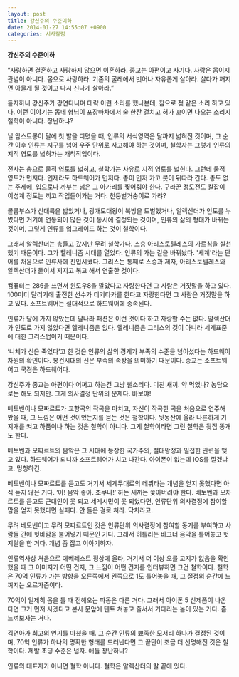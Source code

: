```yaml
---
layout: post
title: 강신주의 수준이하
date: 2014-01-27 14:55:07 +0900
categories: 시사칼럼
---
```

**강신주의 수준이하** 

  


“사랑하면 결혼하고 사랑하지 않으면 이혼하라. 종교는 아편이고 사기다. 사랑은 몸이지 관념이 아니다. 몸으로 사랑하라. 기존의 굴레에서 벗어나 자유롭게 살아라. 살다가 깨지면 아물게 될 것이고 다시 신나게 살아라.”

  


듣자하니 강신주가 강연다니며 대략 이런 소리를 했나본데, 참으로 젖 같은 소리 하고 있다. 이런 이야기는 동네 형님이 포장마차에서 술 한잔 걸치고 혀가 꼬이면 나오는 소리지 철학이 아니다. 장난하냐? 

  


닐 암스트롱이 달에 첫 발을 디뎠을 때, 인류의 서식영역은 달까지 넓혀진 것이며, 그 순간 이후 인류는 지구를 넘어 우주 단위로 사고해야 하는 것이며, 철학자는 그렇게 인류의 지적 영토를 넓혀가는 개척작업이다. 

  


전사는 총으로 물적 영토를 넓히고, 철학가는 사유로 지적 영토를 넓힌다. 그런데 물적 영토가 먼저다. 언제라도 하드웨어가 먼저다. 총이 먼저 가고 붓이 뒤따라 간다. 총도 없는 주제에, 입으로나 까부는 넘은 그 아가리를 찢어줘야 한다. 구라꾼 정도전도 칼잡이 이성계 정도는 끼고 작업들어가는 거다. 천둥벌거숭이로 가랴?

  


콜롬부스가 신대륙을 밟았거나, 광개토대왕이 북방을 토벌했거나, 알렉산더가 인도를 누볐다면 거기에 연동되어 많은 것이 동시에 결정되는 것이며, 인류의 삶의 형태가 바뀌는 것이며, 그렇게 인류를 업그레이드 하는 것이 철학이다.

  


그래서 알렉산더는 총들고 갔지만 무려 철학가다. 스승 아리스토텔레스의 가르침을 실천했기 때문이다. 그가 헬레니즘 시대를 열었다. 인류의 가는 길을 바꿔놨다. '세계'라는 단어를 처음으로 인류사에 진입시켰다. 그리스는 통째로 스승과 제자, 아리스토텔레스와 알렉산더가 둘이서 지지고 볶고 해서 연출한 것이다. 

  


컴퓨터는 286을 쓰면서 윈도우8을 깔았다고 자랑한다면 그 사람은 거짓말을 하고 있다. 100미터 달리기에 출전한 선수가 티키타카를 한다고 자랑한다면 그 사람은 거짓말을 하고 있다. 소프트웨어는 절대적으로 하드웨어에 종속된다.

  


인류가 달에 가지 않았는데 달나라 패션은 이런 것이다 하고 자랑할 수는 없다. 알렉산더가 인도로 가지 않았다면 헬레니즘은 없다. 헬레니즘은 그리스의 것이 아니라 세계표준에 대한 그리스법이기 때문이다. 

  


‘니체가 신은 죽었다’고 한 것은 인류의 삶의 경계가 부족의 수준을 넘어섰다는 하드웨어 차원의 확인이다. 봉건시대의 신은 부족의 족장을 의미하기 때문이다. 종교는 소프트웨어고 국경은 하드웨어다.

  


강신주가 종교는 아편이다 어쩌고 하는건 그냥 뻘소리다. 미친 새끼. 약 먹었나? 농담으로는 해도 되지만. 그게 의사결정 단위의 문제다. 바보야!

  


베토벤이나 모짜르트가 교향곡의 작곡을 마치고, 자신이 작곡한 곡을 처음으로 연주해 봤을 때, 그 느낌은 어떤 것이었는지를 묻는 것은 철학이다. 뒷동산에 올라 나른하게 기지개를 켜고 하품이나 하는 것은 철학이 아니다. 그게 철학이라면 그런 철학은 뒷집 똥개도 한다.

  


베토벤과 모짜르트의 음악은 그 시대에 등장한 국가주의, 절대왕정과 밀접한 관련을 맺고 있다. 하드웨어가 되니까 소프트웨어가 치고 나간다. 아이폰이 없는데 IOS를 깔겠냐고. 멍청하긴.

  


베토벤이나 모짜르트를 듣고도 거기서 세계무대로의 데뷔라는 개념을 얻지 못했다면 아직 듣지 않은 거다. ‘아! 음악 좋아. 조쿠나!’ 하는 새끼는 쫓아버려야 한다. 베토벤과 모차르트를 듣고도 근대인이 못 되고 세계시민이 못 되었다면, 인류단위 의사결정에 참여할 맘을 얻지 못했다면 실패다. 안 들은 걸로 쳐라. 닥치라고.

  


무려 베토벤이고 무려 모짜르트인 것은 인류단위 의사결정에 참여할 동기를 부여하고 사람들 간에 헛바람을 불어넣기 때문인 거다. 그래서 히틀러는 바그너 음악을 틀어놓고 헛지랄을 한 거다. 개념 좀 잡고 이야기하자. 

  


인류역사상 처음으로 에베레스트 정상에 올라, 거기서 더 이상 오를 고지가 없음을 확인했을 때 그 이미지가 어떤 건지, 그 느낌이 어떤 건지를 인터뷰하면 그건 철학이다. 철학은 70억 인류가 가는 방향을 오른쪽에서 왼쪽으로 1도 틀어놓을 때, 그 절정의 순간에 느껴지는 오르가즘이다.

  


70억이 일제히 몸을 틀 때 전해오는 파동은 다른 거다. 그래서 아이폰 5 신제품이 나온다면 그거 먼저 사겠다고 본사 문앞에 텐트 쳐놓고 줄서서 기다리는 놈이 있는 거다. 좀 느껴보자는 거다.

  


김연아가 최고의 연기를 마쳤을 때. 그 순간 인류의 뾰족한 모서리 하나가 결정된 것이며, 70억 인류가 하나의 명확한 형태를 드러낸다면 그 끝단이 조금 더 선명해진 것은 철학이다. 제발 초딩 수준은 넘자. 애들 장난하나? 

  


인류의 대표자가 아니면 철학 아니다. 철학은 알렉산더의 칼 끝에 있다.